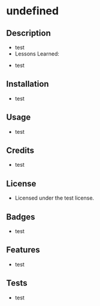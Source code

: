 # undefined
## Description
- test
- Lessons Learned: 
* test
## Installation
- test
## Usage
 - test
## Credits
 - test
## License
 - Licensed under the test license.
## Badges
 - test
## Features
 - test
## Tests
 - test
